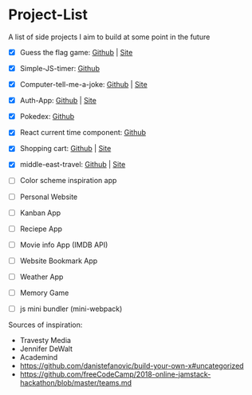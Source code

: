 # Project-List
A list of side projects I aim to build at some point in the future

* [x] Guess the flag game: [Github](https://github.com/Ma7eer/Guess-the-flag) | [Site](https://awesome-turing-811668.netlify.com/)

* [x] Simple-JS-timer: [Github](https://github.com/Ma7eer/Simple-JS-timer)

* [x] Computer-tell-me-a-joke: [Github](https://github.com/Ma7eer/Computer-tell-me-a-joke) | [Site](https://amazing-volhard-4d7c8f.netlify.com/)

* [x] Auth-App: [Github](https://github.com/Ma7eer/Auth-App) | [Site](https://mighty-springs-93655.herokuapp.com/)

* [x] Pokedex: [Github](https://github.com/Ma7eer/Pokedex)

* [x] React current time component:
 [Github](https://github.com/Ma7eer/React-current-time-component)

* [x] Shopping cart: [Github](https://github.com/Ma7eer/Express-Shopping-Cart) | [Site](https://shielded-plateau-99212.herokuapp.com/)

* [x] middle-east-travel: [Github](https://github.com/Ma7eer/middle-east-travel) | [Site](https://admiring-brahmagupta-697f0d.netlify.com/)

* [ ] Color scheme inspiration app

* [ ] Personal Website

* [ ] Kanban App

* [ ] Reciepe App

* [ ] Movie info App (IMDB API)

* [ ] Website Bookmark App

* [ ] Weather App

* [ ] Memory Game

* [ ] js mini bundler (mini-webpack)


Sources of inspiration:
* Travesty Media
* Jennifer DeWalt
* Academind
* https://github.com/danistefanovic/build-your-own-x#uncategorized
* https://github.com/freeCodeCamp/2018-online-jamstack-hackathon/blob/master/teams.md
